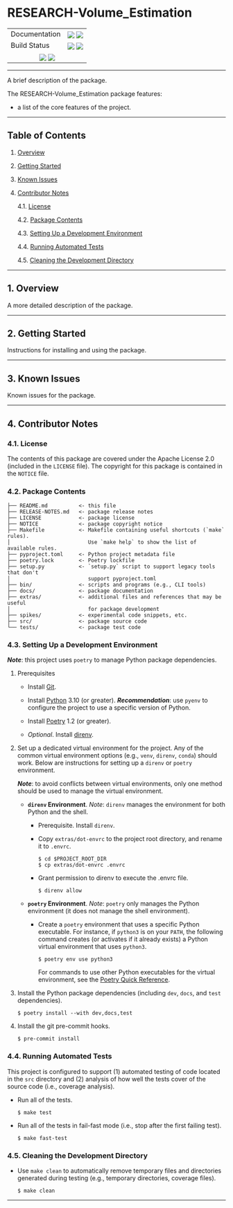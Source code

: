 RESEARCH-Volume_Estimation
===============================================================================

[----------------------------- BADGES: BEGIN -----------------------------]: #

<table>
  <tr>
    <td>Documentation</td>
    <td>
      <a href="https://nicolelrtin.github.io/research-volume-estimation/dev/"><img style="vertical-align: bottom;" src="https://img.shields.io/badge/docs-dev-blue.svg"/></a>
      <a href="https://nicolelrtin.github.io/research-volume-estimation/stable/"><img style="vertical-align: bottom;" src="https://img.shields.io/badge/docs-stable-blue.svg"/></a>
    </td>
  </tr>

  <tr>
    <td>Build Status</td>
    <td>
      <a href="https://github.com/nicolelrtin/research-volume-estimation/actions/workflows/CI.yml"><img style="vertical-align: bottom;" src="https://github.com/nicolelrtin/research-volume-estimation/actions/workflows/CI.yml/badge.svg"/></a>
      <a href="https://codecov.io/gh/nicolelrtin/research-volume-estimation">
        <img style="vertical-align: bottom;" src="https://codecov.io/gh/nicolelrtin/research-volume-estimation/branch/main/graph/badge.svg"/></a>
    </td>
  </tr>

  <!-- Miscellaneous Badges -->
  <tr>
    <td colspan=2 align="center">
      <a href="https://github.com/nicolelrtin/research-volume-estimation/issues"><img style="vertical-align: bottom;" src="https://img.shields.io/badge/contributions-welcome-brightgreen.svg?style=flat"/></a>
      <a href="https://github.com/psf/black"><img style="vertical-align: bottom;" src="https://img.shields.io/badge/code%20style-black-000000.svg"/></a>
    </td>
  </tr>
</table>

[------------------------------ BADGES: END ------------------------------]: #

-------------------------------------------------------------------------------

A brief description of the package.

The RESEARCH-Volume_Estimation package features:

* a list of the core features of the project.

-------------------------------------------------------------------------------

Table of Contents
-----------------

1. [Overview][#1]

2. [Getting Started][#2]

3. [Known Issues][#3]

4. [Contributor Notes][#4]

   4.1. [License][#4.1]

   4.2. [Package Contents][#4.2]

   4.3. [Setting Up a Development Environment][#4.3]

   4.4. [Running Automated Tests][#4.4]

   4.5. [Cleaning the Development Directory][#4.5]

-------------------------------------------------------------------------------

## 1. Overview

A more detailed description of the package.

-------------------------------------------------------------------------------

## 2. Getting Started

Instructions for installing and using the package.

-------------------------------------------------------------------------------

## 3. Known Issues

Known issues for the package.

-------------------------------------------------------------------------------

## 4. Contributor Notes

### 4.1. License

The contents of this package are covered under the Apache License 2.0 (included
in the `LICENSE` file). The copyright for this package is contained in the
`NOTICE` file.

### 4.2. Package Contents

```
├── README.md          <- this file
├── RELEASE-NOTES.md   <- package release notes
├── LICENSE            <- package license
├── NOTICE             <- package copyright notice
├── Makefile           <- Makefile containing useful shortcuts (`make` rules).
│                         Use `make help` to show the list of available rules.
├── pyproject.toml     <- Python project metadata file
├── poetry.lock        <- Poetry lockfile
├── setup.py           <- `setup.py` script to support legacy tools that don't
│                         support pyproject.toml
├── bin/               <- scripts and programs (e.g., CLI tools)
├── docs/              <- package documentation
├── extras/            <- additional files and references that may be useful
│                         for package development
├── spikes/            <- experimental code snippets, etc.
├── src/               <- package source code
└── tests/             <- package test code
```

### 4.3. Setting Up a Development Environment

<strong><em>Note</em></strong>: this project uses `poetry` to manage Python
package dependencies.

1. Prerequisites

   * Install [Git][git].

   * Install [Python][python] 3.10 (or greater).
     <strong><em>Recommendation</em></strong>: use `pyenv` to configure the
     project to use a specific version of Python.

   * Install [Poetry][poetry] 1.2 (or greater).

   * <em>Optional</em>. Install [direnv][direnv].

2. Set up a dedicated virtual environment for the project. Any of the common
   virtual environment options (e.g., `venv`, `direnv`, `conda`) should work.
   Below are instructions for setting up a `direnv` or `poetry` environment.

   <strong><em>Note</em></strong>: to avoid conflicts between virtual
   environments, only one method should be used to manage the virtual
   environment.

   * <strong>`direnv` Environment</strong>. <em>Note</em>: `direnv` manages the
     environment for both Python and the shell.

     * Prerequisite. Install `direnv`.

     * Copy `extras/dot-envrc` to the project root directory, and rename it to
       `.envrc`.

       ```shell
       $ cd $PROJECT_ROOT_DIR
       $ cp extras/dot-envrc .envrc
       ```

     * Grant permission to direnv to execute the .envrc file.

       ```shell
       $ direnv allow
       ```

   * <strong>`poetry` Environment</strong>. <em>Note</em>: `poetry` only
     manages the Python environment (it does not manage the shell environment).

     * Create a `poetry` environment that uses a specific Python executable.
       For instance, if `python3` is on your `PATH`, the following command
       creates (or activates if it already exists) a Python virtual environment
       that uses `python3`.

       ```shell
       $ poetry env use python3
       ```

       For commands to use other Python executables for the virtual environment,
       see the [Poetry Quick Reference][poetry-quick-reference].

3. Install the Python package dependencies (including `dev`, `docs`, and `test`
   dependencies).

   ```shell
   $ poetry install --with dev,docs,test
   ```

4. Install the git pre-commit hooks.

   ```shell
   $ pre-commit install
   ```

### 4.4. Running Automated Tests

This project is configured to support (1) automated testing of code located in
the `src` directory and (2) analysis of how well the tests cover of the source
code (i.e., coverage analysis).

* Run all of the tests.

  ```shell
  $ make test
  ```

* Run all of the tests in fail-fast mode (i.e., stop after the first failing
  test).

  ```shell
  $ make fast-test
  ```

### 4.5. Cleaning the Development Directory

* Use `make clean` to automatically remove temporary files and directories
  generated during testing (e.g., temporary directories, coverage files).

  ```shell
  $ make clean
  ```

-------------------------------------------------------------------------------

[----------------------------- INTERNAL LINKS -----------------------------]: #

[#1]: #1-overview

[#2]: #2-getting-started

[#3]: #3-known-issues

[#4]: #4-contributor-notes
[#4.1]: #41-license
[#4.2]: #42-package-contents
[#4.3]: #43-setting-up-a-development-environment
[#4.4]: #44-running-automated-tests
[#4.5]: #45-cleaning-the-development-directory

[---------------------------- REPOSITORY LINKS ----------------------------]: #

[poetry-quick-reference]: extras/references/Poetry-Quick-Reference.md

[----------------------------- EXTERNAL LINKS -----------------------------]: #

[direnv]: https://direnv.net/

[git]: https://git-scm.com/

[python]: https://www.python.org/

[poetry]: https://python-poetry.org/
